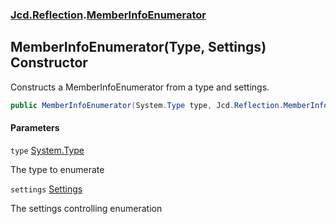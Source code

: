 ### [Jcd.Reflection](Jcd.Reflection.md 'Jcd.Reflection').[MemberInfoEnumerator](MemberInfoEnumerator.md 'Jcd.Reflection.MemberInfoEnumerator')

## MemberInfoEnumerator(Type, Settings) Constructor

Constructs a MemberInfoEnumerator from a type and settings.

```csharp
public MemberInfoEnumerator(System.Type type, Jcd.Reflection.MemberInfoEnumerator.Settings settings=default(Jcd.Reflection.MemberInfoEnumerator.Settings));
```

#### Parameters

<a name='Jcd.Reflection.MemberInfoEnumerator.MemberInfoEnumerator(System.Type,Jcd.Reflection.MemberInfoEnumerator.Settings).type'></a>

`type` [System.Type](https://docs.microsoft.com/en-us/dotnet/api/System.Type 'System.Type')

The type to enumerate

<a name='Jcd.Reflection.MemberInfoEnumerator.MemberInfoEnumerator(System.Type,Jcd.Reflection.MemberInfoEnumerator.Settings).settings'></a>

`settings` [Settings](MemberInfoEnumerator.Settings.md 'Jcd.Reflection.MemberInfoEnumerator.Settings')

The settings controlling enumeration